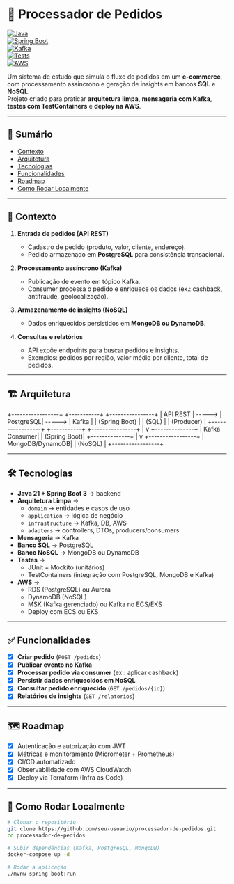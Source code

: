 # 🛒 Processador de Pedidos  

[![Java](https://img.shields.io/badge/Java-21-red)]()  
[![Spring Boot](https://img.shields.io/badge/SpringBoot-3-brightgreen)]()  
[![Kafka](https://img.shields.io/badge/Kafka-Event--Driven-black)]()  
[![Tests](https://img.shields.io/badge/Tests-Unit%20%26%20Integration-blue)]()  
[![AWS](https://img.shields.io/badge/Deploy-AWS-orange)]()  

Um sistema de estudo que simula o fluxo de pedidos em um **e-commerce**, com processamento assíncrono e geração de insights em bancos **SQL** e **NoSQL**.  
Projeto criado para praticar **arquitetura limpa**, **mensageria com Kafka**, **testes com TestContainers** e **deploy na AWS**.  

---

## 📖 Sumário  

- [Contexto](#-contexto)  
- [Arquitetura](#-arquitetura)  
- [Tecnologias](#-tecnologias)  
- [Funcionalidades](#-funcionalidades)  
- [Roadmap](#-roadmap)  
- [Como Rodar Localmente](#-como-rodar-localmente)  


---

## 📌 Contexto  

1. **Entrada de pedidos (API REST)**  
   - Cadastro de pedido (produto, valor, cliente, endereço).  
   - Pedido armazenado em **PostgreSQL** para consistência transacional.  

2. **Processamento assíncrono (Kafka)**  
   - Publicação de evento em tópico Kafka.  
   - Consumer processa o pedido e enriquece os dados (ex.: cashback, antifraude, geolocalização).  

3. **Armazenamento de insights (NoSQL)**  
   - Dados enriquecidos persistidos em **MongoDB ou DynamoDB**.  

4. **Consultas e relatórios**  
   - API expõe endpoints para buscar pedidos e insights.  
   - Exemplos: pedidos por região, valor médio por cliente, total de pedidos.  

---

## 🏗️ Arquitetura  

+-----------------+        +-----------+        +----------------+
|   API REST      | -----> | PostgreSQL| -----> |    Kafka       |
| (Spring Boot)   |        |   (SQL)   |        | (Producer)     |
+-----------------+        +-----------+        +----------------+
                                                   |
                                                   v
                                            +--------------+
                                            | Kafka Consumer|
                                            |  (Spring Boot)|
                                            +--------------+
                                                   |
                                                   v
                                          +-----------------+
                                          | MongoDB/DynamoDB|
                                          |    (NoSQL)      |
                                          +-----------------+



---

## 🛠️ Tecnologias  

- **Java 21 + Spring Boot 3** → backend  
- **Arquitetura Limpa** →  
  - `domain` → entidades e casos de uso  
  - `application` → lógica de negócio  
  - `infrastructure` → Kafka, DB, AWS  
  - `adapters` → controllers, DTOs, producers/consumers  
- **Mensageria** → Kafka  
- **Banco SQL** → PostgreSQL  
- **Banco NoSQL** → MongoDB ou DynamoDB  
- **Testes** →  
  - JUnit + Mockito (unitários)  
  - TestContainers (integração com PostgreSQL, MongoDB e Kafka)  
- **AWS** →  
  - RDS (PostgreSQL) ou Aurora  
  - DynamoDB (NoSQL)  
  - MSK (Kafka gerenciado) ou Kafka no ECS/EKS  
  - Deploy com ECS ou EKS  

---

## ✅ Funcionalidades  

- [x] **Criar pedido** (`POST /pedidos`)  
- [x] **Publicar evento no Kafka**  
- [x] **Processar pedido via consumer** (ex.: aplicar cashback)  
- [x] **Persistir dados enriquecidos em NoSQL**  
- [x] **Consultar pedido enriquecido** (`GET /pedidos/{id}`)  
- [x] **Relatórios de insights** (`GET /relatorios`)  

---

## 🗺️ Roadmap  

- [x] Autenticação e autorização com JWT  
- [x] Métricas e monitoramento (Micrometer + Prometheus)  
- [x] CI/CD automatizado  
- [x] Observabilidade com AWS CloudWatch  
- [x] Deploy via Terraform (Infra as Code)  

---

## 🧪 Como Rodar Localmente  

```bash
# Clonar o repositório
git clone https://github.com/seu-usuario/processador-de-pedidos.git
cd processador-de-pedidos

# Subir dependências (Kafka, PostgreSQL, MongoDB)
docker-compose up -d

# Rodar a aplicação
./mvnw spring-boot:run


